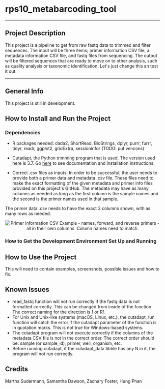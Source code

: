 # rps10_metabarcoding_tool
***

## Project Description

This project is a pipeline to get from raw fastq data to trimmed and filter sequences. The input will be three items; primer information CSV file, a metadata information CSV file, and fastq files from sequencing. The output will be filtered sequences that are ready to move on to other analysis, such as quality analysis or taxonomic identification. Let's just change this an test it out. 

***

## General Info

This project is still in development.

## How to Install and Run the Project 

### Dependencies 

* R packages needed: dada2, ShortRead, BioStrings, dplyr, purrr, furrr, tidyr, readr, ggplot2, gridExtra, sessioninfor (TODO: put versions)


* Cutadapt, the Python trimming program that is used. The version used here is 3.7. Go [here](https://cutadapt.readthedocs.io/en/stable/) to see documentation and installation instructions.


* Correct .csv files as inputs: In order to be successful, the user needs to provide both a primer data and metadata .csv file. These files need to make the exact formatting of the given metadata and primer info files provided on this project's GitHub. The metadata may have as many columns as needed as long as the first column is the sample names and the second is the primer names used in that sample. 

The primer data .csv needs to have the exact 3 columns shown, with as many rows as needed. 

<center>

![Primer Information CSV Example - names, forward, and reverse primers - all in their own columns. Column names need to match.](https://github.com/grunwaldlab/rps10_metabarcoding_tool/blob/main/screen_shots/primer_example.PNG) 
  
</center>


### How to Get the Development Environment Set Up and Running

## How to Use the Project

This will need to contain examples, screenshots, possible issues and how to fix. 

## Known Issues
* read_fastq function will not run correctly if the fastq data is not formatted correctly. This can be changed from inside of the function. The correct naming for the direction is 1 or R1.
* For Unix and Unix-like systems (macOS, Linux, etc.), the cutadapt_run function will catch the error if the cutadapt parameter of the function is in quotation marks. This is not true for Windows-based systems. 
* The cutadapt program will not execute correctly if the columns of the metadata CSV file is not in the correct order. The correct order should be: sample (or sample_id), primer, well, organism, etc.
* Before running cutadapt, if the cutadapt_data tibble has any N in it, the program will not run correctly.

## Credits 
Martha Sudermann, Samantha Dawson, Zachary Foster, Hung Phan


